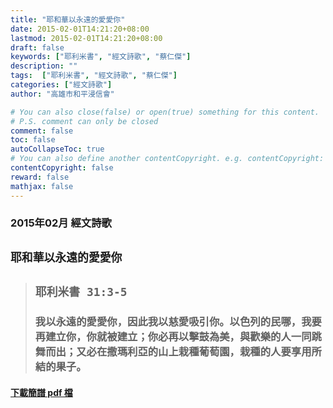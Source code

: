 ```yaml
---
title: "耶和華以永遠的愛愛你"
date: 2015-02-01T14:21:20+08:00
lastmod: 2015-02-01T14:21:20+08:00
draft: false
keywords: ["耶利米書", "經文詩歌", "蔡仁傑"]
description: ""
tags:  ["耶利米書", "經文詩歌", "蔡仁傑"]
categories: ["經文詩歌"]
author: "高雄市和平浸信會"

# You can also close(false) or open(true) something for this content.
# P.S. comment can only be closed
comment: false
toc: false
autoCollapseToc: true
# You can also define another contentCopyright. e.g. contentCopyright: "This is another copyright."
contentCopyright: false
reward: false
mathjax: false
---
```


### 2015年02月 經文詩歌

## `耶和華以永遠的愛愛你`

> ## `耶利米書 31:3-5`
> 
> ### 我以永遠的愛愛你，因此我以慈愛吸引你。以色列的民哪，我要再建立你，你就被建立；你必再以擊鼓為美，與歡樂的人一同跳舞而出；又必在撒瑪利亞的山上栽種葡萄園，栽種的人要享用所結的果子。

#### [下載簡譜 pdf 檔](/pdf-h/h201502.pdf "耶和華以永遠的愛愛你")